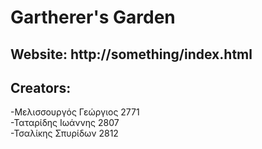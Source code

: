 # Gartherer's Garden

## Website: http://something/index.html

## Creators:

-Μελισσουργός Γεώργιος 2771<br />
-Ταταρίδης Ιωάννης 2807<br />
-Τσαλίκης Σπυρίδων 2812